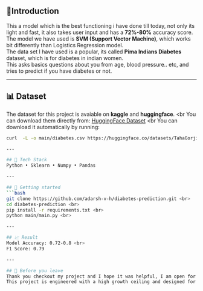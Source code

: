 ## 👋Introduction
This a model which is the best functioning i have done till today, not only its light and fast, it also takes user input and has a **72%-80%** accuracy score. <br>
The model we have used is **SVM (Support Vector Machine)**, which works bit differently than Logistics Regression model. <br>
The data set I have used is a popular, its called **Pima Indians Diabetes** dataset, which is for diabetes in indian women. <br>
This asks basics questions about you from age, blood pressure.. etc, and tries to predict if you have diabetes or not. <br>

---

## 📊 Dataset
The dataset for this project is avaiable on **kaggle** and **huggingface**. <br
You can download them directly from: [HuggingFace Dataset](https://huggingface.co/datasets/TahaGorji/DiabetesDeepInsight-CSV/resolve/main/diabetes.csv?download=true) <br
You can download it automatically by running: <br>
```bash
curl  -L -o main/diabetes.csv https://huggingface.co/datasets/TahaGorji/DiabetesDeepInsight-CSV/resolve/main/diabetes.csv

---

## 🧠 Tech Stack
Python • Sklearn • Numpy • Pandas

---

## 🚀 Getting started
```bash
git clone https://github.com/adarsh-v-h/diabetes-prediction.git <br>
cd diabetes-prediction <br>
pip install -r requirements.txt <br>
python main/main.py <br>

---

## 📈 Result
Model Accuracy: 0.72-0.8 <br>
F1 Score: 0.79

---

## 👋 Before you leave
Thank you checkout my project and I hope it was helpful, I am open for any future collaboration.
This project is engineered with a high growth ceiling and designed for scalable expansion, capable of handling exponentially larger datasets and complex feature implementations.